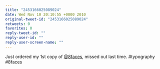 ```yaml
---
title: "2453166025089024"
date: Wed Nov 10 20:10:55 +0000 2010
original-tweet-id: "2453166025089024"
retweets: 0
favorites: 0
reply-tweet-id: ""
reply-user-id: ""
reply-user-screen-name: ""
---
```

Just ordered my 1st copy of <a href="https://twitter.com/8faces,">@8faces,</a> missed out last time. #typography #8faces

